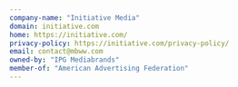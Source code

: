 ```yaml
---
company-name: "Initiative Media"
domain: initiative.com
home: https://initiative.com/
privacy-policy: https://initiative.com/privacy-policy/
email: contact@mbww.com
owned-by: "IPG Mediabrands"
member-of: "American Advertising Federation"
---
```




